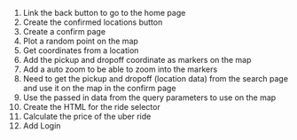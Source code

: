 1. Link the back button to go to the home page
2. Create the confirmed locations button
3. Create a confirm page
4. Plot a random point on the map
5. Get coordinates from a location
6. Add the pickup and dropoff coordinate as markers on the map
7. Add a auto zoom to be able to zoom into the markers
8. Need to get the pickup and dropoff (location data) from the search page and use it on the map in the confirm page
9. Use the passed in data from the query parameters to use on the map
10. Create the HTML for the ride selector
11. Calculate the price of the uber ride
12. Add Login
